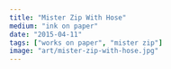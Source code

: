 ```yaml
---
title: "Mister Zip With Hose"
medium: "ink on paper"
date: "2015-04-11"
tags: ["works on paper", "mister zip"]
image: "art/mister-zip-with-hose.jpg"
---
```

